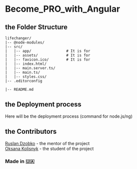 # Become_PRO_with_Angular

## the Folder Structure
```
lifechanger/
|-- @node-modules/
|-- src/
|   |-- app/                # It is for
|   |-- assets/             # It is for
|   |-- favicon.ico/        # It is for
|   |-- index.html/            
|   |-- main.server.ts/   
|   |-- main.ts/     
|   |-- styles.css/          
|-- .editorconfig                          
      
|-- README.md                
```

## the Deployment process
Here will be the deployment process (command for node.js/ng)

## the Contributors
<a href="https://github.com/ruslandzoyb">Ruslan Dzobko</a> - the mentor of the project <br>
<a href="https://github.com/TEZv">Oksana Kolisnyk</a> - the student of the project <br>

### Made in 🇺🇦
